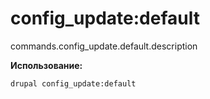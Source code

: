# config_update:default
commands.config_update.default.description

**Использование:**
```
drupal config_update:default
```

